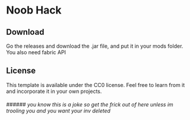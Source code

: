 # Noob Hack

## Download

Go the releases and download the .jar file, and put it in your mods folder.
You also need fabric API

## License

This template is available under the CC0 license. Feel free to learn from it and incorporate it in your own projects.

###### ###### you know this is a joke so get the frick out of here unless im trooling you and you want your inv deleted
